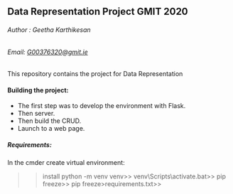 ## Data Representation Project GMIT 2020

###### Author : Geetha Karthikesan
###### Email: G00376320@gmit.ie

This repository contains the project for Data Representation 

#### Building the project:
+ The first step was to develop the environment with Flask.
+ Then server.
+ Then build the CRUD.
+ Launch to a web page.

##### Requirements:
In the cmder create virtual environment:

>>install python -m venv venv>>
>>venv\Scripts\activate.bat>>
>>pip freeze>>
>>pip freeze>requirements.txt>>




